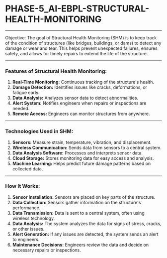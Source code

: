 # PHASE-5_AI-EBPL-STRUCTURAL-HEALTH-MONITORING

________________________________________________________________________________________________________

Objective:
The goal of Structural Health Monitoring (SHM) is to keep track of the condition of structures (like bridges, buildings, or dams) to detect any damage or wear and tear. This helps prevent unexpected failures, ensures safety, and allows for timely repairs to extend the life of the structure.

________________________________________________________________________________________________________

### Features of Structural Health Monitoring:

1. **Real-Time Monitoring:** Continuous tracking of the structure's health.
2. **Damage Detection:** Identifies issues like cracks, deformations, or fatigue early.
3. **Data Analysis:** Analyzes sensor data to detect abnormalities.
4. **Alert System:** Notifies engineers when repairs or inspections are needed.
5. **Remote Access:** Engineers can monitor structures from anywhere.

________________________________________________________________________________________________________

### Technologies Used in SHM:

1. **Sensors:** Measure strain, temperature, vibration, and displacement.
2. **Wireless Communication:** Sends data from sensors to a central system.
3. **Data Analysis Software:** Processes and interprets sensor data.
4. **Cloud Storage:** Stores monitoring data for easy access and analysis.
5. **Machine Learning:** Helps predict future damage patterns based on collected data.

________________________________________________________________________________________________________

### How It Works:

1. **Sensor Installation:** Sensors are placed on key parts of the structure.
2. **Data Collection:** Sensors gather information on the structure's performance.
3. **Data Transmission:** Data is sent to a central system, often using wireless technology.
4. **Data Analysis:** The system analyzes the data for signs of stress, cracks, or other issues.
5. **Alert Generation:** If any issues are detected, the system sends an alert to engineers.
6. **Maintenance Decisions:** Engineers review the data and decide on necessary repairs or inspections.

